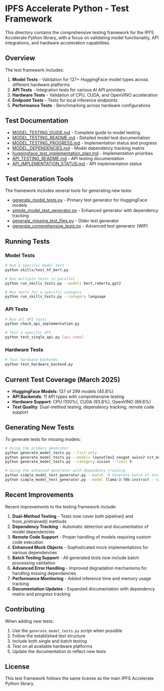 # IPFS Accelerate Python - Test Framework

This directory contains the comprehensive testing framework for the IPFS Accelerate Python library, with a focus on validating model functionality, API integrations, and hardware acceleration capabilities.

## Overview

The test framework includes:

1. **Model Tests** - Validation for 127+ HuggingFace model types across different hardware platforms
2. **API Tests** - Integration tests for various AI API providers
3. **Hardware Tests** - Validation of CPU, CUDA, and OpenVINO acceleration
4. **Endpoint Tests** - Tests for local inference endpoints
5. **Performance Tests** - Benchmarking across hardware configurations

## Test Documentation

- [MODEL_TESTING_GUIDE.md](MODEL_TESTING_GUIDE.md) - Complete guide to model testing
- [MODEL_TESTING_README.md](MODEL_TESTING_README.md) - Detailed model test documentation
- [MODEL_TESTING_PROGRESS.md](MODEL_TESTING_PROGRESS.md) - Implementation status and progress
- [MODEL_DEPENDENCIES.md](MODEL_DEPENDENCIES.md) - Model dependency tracking matrix
- [huggingface_test_implementation_plan.md](huggingface_test_implementation_plan.md) - Implementation priorities
- [API_TESTING_README.md](API_TESTING_README.md) - API testing documentation
- [API_IMPLEMENTATION_STATUS.md](API_IMPLEMENTATION_STATUS.md) - API implementation status

## Test Generation Tools

The framework includes several tools for generating new tests:

- [generate_model_tests.py](generate_model_tests.py) - Primary test generator for HuggingFace models
- [simple_model_test_generator.py](simple_model_test_generator.py) - Enhanced generator with dependency tracking
- [generate_missing_test_files.py](generate_missing_test_files.py) - Older test generator
- [generate_comprehensive_tests.py](generate_comprehensive_tests.py) - Advanced test generator (WIP)

## Running Tests

### Model Tests

```bash
# Run a specific model test
python skills/test_hf_bert.py

# Run multiple tests in parallel
python run_skills_tests.py --models bert,roberta,gpt2

# Run tests for a specific category
python run_skills_tests.py --category language
```

### API Tests

```bash
# Run all API tests
python check_api_implementation.py 

# Test a specific API
python test_single_api.py [api_name]
```

### Hardware Tests

```bash
# Test hardware backends
python test_hardware_backend.py
```

## Current Test Coverage (March 2025)

- **HuggingFace Models**: 137 of 299 models (45.8%)
- **API Backends**: 11 API types with comprehensive testing
- **Hardware Support**: CPU (100%), CUDA (93.8%), OpenVINO (89.6%)
- **Test Quality**: Dual-method testing, dependency tracking, remote code support

## Generating New Tests

To generate tests for missing models:

```bash
# Using the primary generator
python generate_model_tests.py --list-only
python generate_model_tests.py --models layoutlmv2 nougat swinv2 vit_mae
python generate_model_tests.py --category vision --limit 5

# Using the enhanced generator with dependency tracking
python simple_model_test_generator.py --batch  # Generate batch of tests with dependency tracking
python simple_model_test_generator.py --model llama-3-70b-instruct --task text-generation  # Specific model
```

## Recent Improvements

Recent improvements to the testing framework include:

1. **Dual-Method Testing** - Tests now cover both pipeline() and from_pretrained() methods
2. **Dependency Tracking** - Automatic detection and documentation of model dependencies
3. **Remote Code Support** - Proper handling of models requiring custom code execution
4. **Enhanced Mock Objects** - Sophisticated mock implementations for various dependencies
5. **Batch Testing Support** - All generated tests now include batch processing validation
6. **Advanced Error Handling** - Improved degradation mechanisms for handling missing dependencies
7. **Performance Monitoring** - Added inference time and memory usage tracking
8. **Documentation Updates** - Expanded documentation with dependency matrix and progress tracking

## Contributing

When adding new tests:

1. Use the `generate_model_tests.py` script when possible
2. Follow the established test structure
3. Include both single and batch testing
4. Test on all available hardware platforms
5. Update the documentation to reflect new tests

## License

This test framework follows the same license as the main IPFS Accelerate Python library.